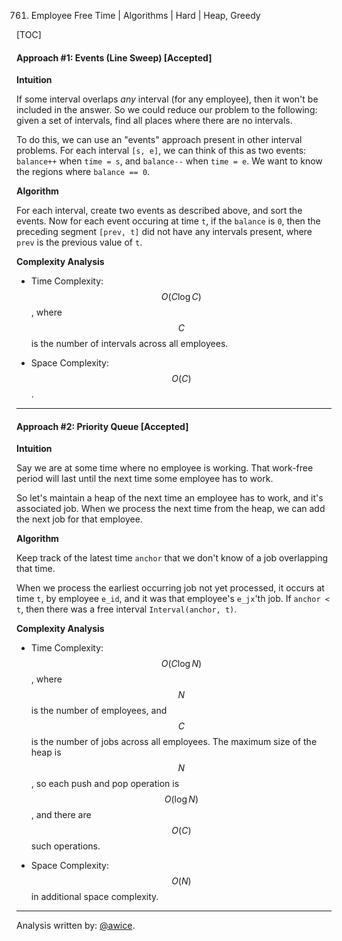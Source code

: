 761. Employee Free Time | Algorithms | Hard | Heap, Greedy

[TOC]

#### Approach #1: Events (Line Sweep) [Accepted]

**Intuition**

If some interval overlaps *any* interval (for any employee), then it won't be included in the answer.  So we could reduce our problem to the following: given a set of intervals, find all places where there are no intervals.

To do this, we can use an "events" approach present in other interval problems.  For each interval `[s, e]`, we can think of this as two events: `balance++` when `time = s`, and `balance--` when `time = e`.  We want to know the regions where `balance == 0`.

**Algorithm**

For each interval, create two events as described above, and sort the events.  Now for each event occuring at time `t`, if the `balance` is `0`, then the preceding segment `[prev, t]` did not have any intervals present, where `prev` is the previous value of `t`.



**Complexity Analysis**

* Time Complexity: $$O(C\log C)$$, where $$C$$ is the number of intervals across all employees.

* Space Complexity: $$O(C)$$.

---
#### Approach #2: Priority Queue [Accepted]

**Intuition**

Say we are at some time where no employee is working.  That work-free period will last until the next time some employee has to work.

So let's maintain a heap of the next time an employee has to work, and it's associated job.  When we process the next time from the heap, we can add the next job for that employee.

**Algorithm**

Keep track of the latest time `anchor` that we don't know of a job overlapping that time.

When we process the earliest occurring job not yet processed, it occurs at time `t`, by employee `e_id`, and it was that employee's `e_jx`'th job.  If `anchor < t`, then there was a free interval `Interval(anchor, t)`.



**Complexity Analysis**

* Time Complexity: $$O(C\log N)$$, where $$N$$ is the number of employees, and $$C$$ is the number of jobs across all employees.  The maximum size of the heap is $$N$$, so each push and pop operation is $$O(\log N)$$, and there are $$O(C)$$ such operations.

* Space Complexity: $$O(N)$$ in additional space complexity.

---

Analysis written by: [@awice](https://leetcode.com/awice).
